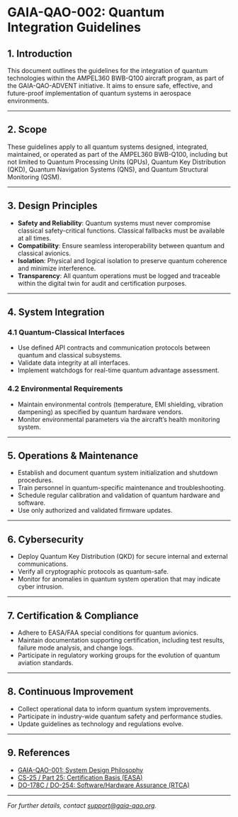 # GAIA-QAO-002: Quantum Integration Guidelines

## 1. Introduction

This document outlines the guidelines for the integration of quantum technologies within the AMPEL360 BWB-Q100 aircraft program, as part of the GAIA-QAO-ADVENT initiative. It aims to ensure safe, effective, and future-proof implementation of quantum systems in aerospace environments.

---

## 2. Scope

These guidelines apply to all quantum systems designed, integrated, maintained, or operated as part of the AMPEL360 BWB-Q100, including but not limited to Quantum Processing Units (QPUs), Quantum Key Distribution (QKD), Quantum Navigation Systems (QNS), and Quantum Structural Monitoring (QSM).

---

## 3. Design Principles

- **Safety and Reliability**: Quantum systems must never compromise classical safety-critical functions. Classical fallbacks must be available at all times.
- **Compatibility**: Ensure seamless interoperability between quantum and classical avionics.
- **Isolation**: Physical and logical isolation to preserve quantum coherence and minimize interference.
- **Transparency**: All quantum operations must be logged and traceable within the digital twin for audit and certification purposes.

---

## 4. System Integration

### 4.1 Quantum-Classical Interfaces

- Use defined API contracts and communication protocols between quantum and classical subsystems.
- Validate data integrity at all interfaces.
- Implement watchdogs for real-time quantum advantage assessment.

### 4.2 Environmental Requirements

- Maintain environmental controls (temperature, EMI shielding, vibration dampening) as specified by quantum hardware vendors.
- Monitor environmental parameters via the aircraft’s health monitoring system.

---

## 5. Operations & Maintenance

- Establish and document quantum system initialization and shutdown procedures.
- Train personnel in quantum-specific maintenance and troubleshooting.
- Schedule regular calibration and validation of quantum hardware and software.
- Use only authorized and validated firmware updates.

---

## 6. Cybersecurity

- Deploy Quantum Key Distribution (QKD) for secure internal and external communications.
- Verify all cryptographic protocols as quantum-safe.
- Monitor for anomalies in quantum system operation that may indicate cyber intrusion.

---

## 7. Certification & Compliance

- Adhere to EASA/FAA special conditions for quantum avionics.
- Maintain documentation supporting certification, including test results, failure mode analysis, and change logs.
- Participate in regulatory working groups for the evolution of quantum aviation standards.

---

## 8. Continuous Improvement

- Collect operational data to inform quantum system improvements.
- Participate in industry-wide quantum safety and performance studies.
- Update guidelines as technology and regulations evolve.

---

## 9. References

- [GAIA-QAO-001: System Design Philosophy](./GAIA-QAO-001)
- [CS-25 / Part 25: Certification Basis (EASA)](https://www.easa.europa.eu/en/document-library/certification-specifications/cs-25-large-aeroplanes)
- [DO-178C / DO-254: Software/Hardware Assurance (RTCA)](https://www.rtca.org/content/DO-178C)

---

*For further details, contact [support@gaia-qao.org](mailto:support@gaia-qao.org).*
